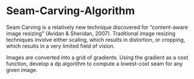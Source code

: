 # Seam-Carving-Algorithm

Seam Carving is a relatively new technique discovered for “content-aware image resizing” (Avidan & Sheridan, 2007). 
Traditional image resizing techniques involve either scaling, which results in distortion, or cropping, which results in a very limited field of vision.

Images are converted into a grid of gradients.
Using the gradient as a cost function, develop a dp algorithm to compute a lowest-cost seam for any given image.
